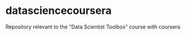 datasciencecoursera
===================

Repository relevant to the "Data Scientist Toolbox" course with coursera
